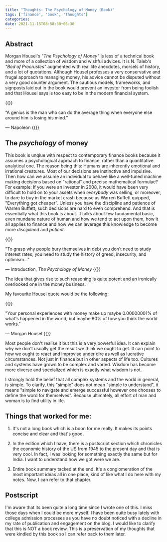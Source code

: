 ```yaml
---
title: "Thoughts: The Psychology of Money (Book)"
tags: ['finance', 'book', 'thoughts']
categories: 
date: 2021-11-15T08:58:30+05:30
---
```


## Abstract  

Morgan Housel's _"The Psychology of Money"_ is less of a technical book and more of a collection of wisdom and wishful advices. It is N. Taleb's _"Bed of Procrustes"_ augmented with real life anecdotes, morsels of history, and a lot of quotations. Although Housel professes a very conservative and frugal approach to managing money, his advice cannot be disputed without a very good counter argument. The cautious models, frameworks, and signposts laid out in the book would prevent an investor from being foolish and that Housel says is too easy to be in the modern financial system. 

{{<bq>}}

“A genius is the man who can do the average thing when everyone else
around him is losing his mind.”   

— Napoleon
{{</bq>}}

## The _psychology_ of money   

This book is unqiue with respect to contemporary finance books because it assumes a psychological approach to finance, rather than a quantitative analytical one. The reason being this: Humans are inherently emotional and irrational creatures. Most of our decisions are instinctive and impulsive. Then how can we assume an individual to behave like a well-tuned machine making decisions based on "rational" and precise mathematical formulae? For example: If you were an investor in 2008, it would have been very difficult to hold on to your assets when _everybody_ was selling, or moreover, to dare to buy in the market crash because as Warren Buffett quipped, "Everything got cheaper". Unless you have the discipline and patience of Warren Buffett, such decisions are hard to even comprehend. And that is essentially what this book is about. It talks about few fundamental basic, even mundane nature of human and how we tend to act upon them, how it all applies to finance and how we can leverage this knowledge to become more _disciplined_ and _patient_. 

<!-- Drawing heavily from history, Housel   -->
{{<bq>}}

"To grasp why people bury themselves in debt you don’t need to study
interest rates; you need to study the history of greed, insecurity, and
optimism..."   

&mdash; Introduction, _The Psychology of Money_
{{</bq>}}

The idea that gives rise to such reasoning is quite potent and an ironically overlooked one in the money business.   

My favourite Housel quote would be the following: 

{{<bq>}}

"Your personal experiences with money make up maybe 0.00000001% of what's happened in the world, but maybe 80% of how you think the world works."   

&mdash; Morgan Housel 
{{</bq>}}

Most people don't realise it but this is a very powerful idea. It can explain why we don't usually get the result we think we ought to get. It can point to how we ought to react and improvise under dire as well as lucrative circumstances. Not just in finance but in other aspects of life too. Cultures and systems have grown to be complex and varied. Wisdom has become more diverse and specialized which is exactly what wisdom is not.    

I strongly hold the belief that all complex systems and the world in general, is simple. To clarify, this "simple" does not mean "simple to understand", it means "simple to navigate and emerge successful however one chooses to define the word for themselves". Because ultimately, all effort of man and woman is to find utility in life. 

## Things that worked for me:

1. It's not a long book which is a boon for me really. It makes its points concise and clear and that's good.  

2. In the edition which I have, there is a postscript section which chronicles the economic history of the US from 1945 to the present day and that is very cool. In fact, I was looking for something exactly the same but for India. I want to understand how we got were we are.  

3. Entire book summary tacked at the end. It's a conglomeration of the most important ideas all in one place, kind of like what I do here with my notes. Now, I can refer to that chapter.  

## Postscript  

I'm aware that its been quite a long time since I wrote one of this. I miss those days when I could be more myself. I have been quite busy lately with college admission processes as you have no doubt noticed with a decline in my rate of publication and engagement on the blog. I would like to clarify that this is NOT a book review. This is a preservation of my thoughts that were kindled by this book so I can refer back to them later.


